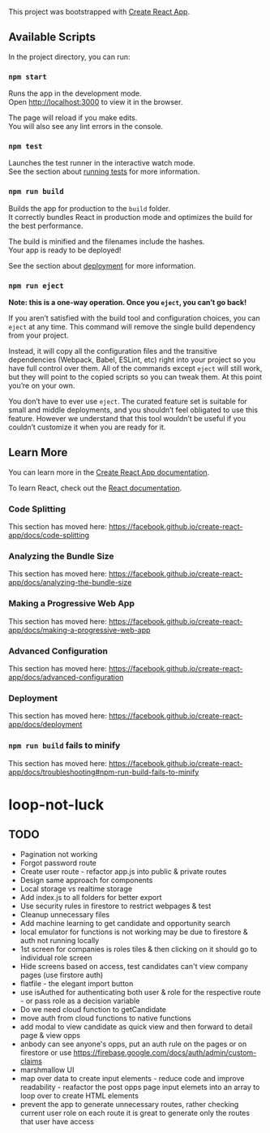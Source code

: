 This project was bootstrapped with [Create React App](https://github.com/facebook/create-react-app).

## Available Scripts

In the project directory, you can run:

### `npm start`

Runs the app in the development mode.<br>
Open [http://localhost:3000](http://localhost:3000) to view it in the browser.

The page will reload if you make edits.<br>
You will also see any lint errors in the console.

### `npm test`

Launches the test runner in the interactive watch mode.<br>
See the section about [running tests](https://facebook.github.io/create-react-app/docs/running-tests) for more information.

### `npm run build`

Builds the app for production to the `build` folder.<br>
It correctly bundles React in production mode and optimizes the build for the best performance.

The build is minified and the filenames include the hashes.<br>
Your app is ready to be deployed!

See the section about [deployment](https://facebook.github.io/create-react-app/docs/deployment) for more information.

### `npm run eject`

**Note: this is a one-way operation. Once you `eject`, you can’t go back!**

If you aren’t satisfied with the build tool and configuration choices, you can `eject` at any time. This command will remove the single build dependency from your project.

Instead, it will copy all the configuration files and the transitive dependencies (Webpack, Babel, ESLint, etc) right into your project so you have full control over them. All of the commands except `eject` will still work, but they will point to the copied scripts so you can tweak them. At this point you’re on your own.

You don’t have to ever use `eject`. The curated feature set is suitable for small and middle deployments, and you shouldn’t feel obligated to use this feature. However we understand that this tool wouldn’t be useful if you couldn’t customize it when you are ready for it.

## Learn More

You can learn more in the [Create React App documentation](https://facebook.github.io/create-react-app/docs/getting-started).

To learn React, check out the [React documentation](https://reactjs.org/).

### Code Splitting

This section has moved here: https://facebook.github.io/create-react-app/docs/code-splitting

### Analyzing the Bundle Size

This section has moved here: https://facebook.github.io/create-react-app/docs/analyzing-the-bundle-size

### Making a Progressive Web App

This section has moved here: https://facebook.github.io/create-react-app/docs/making-a-progressive-web-app

### Advanced Configuration

This section has moved here: https://facebook.github.io/create-react-app/docs/advanced-configuration

### Deployment

This section has moved here: https://facebook.github.io/create-react-app/docs/deployment

### `npm run build` fails to minify

This section has moved here: https://facebook.github.io/create-react-app/docs/troubleshooting#npm-run-build-fails-to-minify


# loop-not-luck

## TODO
- Pagination not working
- Forgot password route
- Create user route - refactor app.js into public & private routes
- Design same approach for components 
- Local storage vs realtime storage
- Add index.js to all folders for better export
- Use security rules in firestore to restrict webpages & test
- Cleanup unnecessary files
- Add machine learning to get candidate and opportunity search 
- local emulator for functions is not working may be due to firestore & auth not running locally
- 1st screen for companies is roles tiles & then clicking on it should go to individual role screen
- Hide screens based on access, test candidates can't view company pages (use firstore auth)
- flatfile - the elegant import button
- use isAuthed for authenticating both user & role for the respective route - or pass role as a decision variable
- Do we need cloud function to getCandidate
- move auth from cloud functions to native functions 
- add modal to view candidate as quick view and then forward to detail page & view opps
- anbody can see anyone's opps, put an auth rule on the pages or on firestore or use https://firebase.google.com/docs/auth/admin/custom-claims
- marshmallow UI
- map over data to create input elements - reduce code and improve readability - reafactor the post opps page input elemets into an array to loop over to create HTML elements
- prevent the app to generate unnecessary routes, rather checking current user role on each route it is great to generate only the routes that user have access